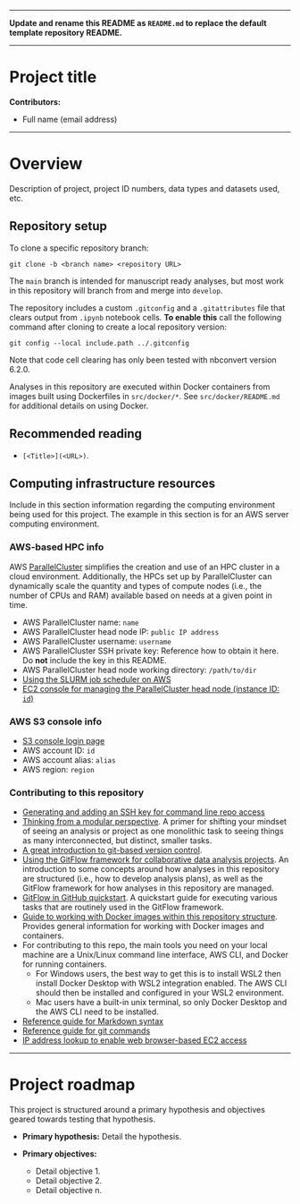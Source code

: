 ----

**Update and rename this README as `README.md` to replace the default template repository README.**

----

# Project title

**Contributors:**

* Full name (email address)

---

# Overview

Description of project, project ID numbers, data types and datasets used, etc.

## Repository setup

To clone a specific repository branch:

```
git clone -b <branch name> <repository URL>
```

The `main` branch is intended for manuscript ready analyses, but most work in this repository will branch from and merge into `develop`.

The repository includes a custom `.gitconfig` and a `.gitattributes` file that clears output from `.ipynb` notebook cells. **To enable this** call the following command after cloning to create a local repository version:

```
git config --local include.path ../.gitconfig
```

Note that code cell clearing has only been tested with nbconvert version 6.2.0.

Analyses in this repository are executed within Docker containers from images built using Dockerfiles in `src/docker/*`. See `src/docker/README.md` for additional details on using Docker.

## Recommended reading

* `[<Title>](<URL>)`.

## Computing infrastructure resources

Include in this section information regarding the computing environment being used for this project. The example in this section is for an AWS server computing environment.

### AWS-based HPC info

AWS [ParallelCluster](https://aws.amazon.com/hpc/parallelcluster/) simplifies the creation and use of an HPC cluster in a cloud environment. Additionally, the HPCs set up by ParallelCluster can dynamically scale the quantity and types of compute nodes (i.e., the number of CPUs and RAM) available based on needs at a given point in time.

* AWS ParallelCluster name: `name`
* AWS ParallelCluster head node IP: `public IP address`
* AWS ParallelCluster username: `username`
* AWS ParallelCluster SSH private key: Reference how to obtain it here. Do **not** include the key in this README.
* AWS ParallelCluster head node working directory: `/path/to/dir`
* [Using the SLURM job scheduler on AWS](https://docs.aws.amazon.com/parallelcluster/latest/ug/multiple-queue-mode-slurm-user-guide-v3.html)
* [EC2 console for managing the ParallelCluster head node (instance ID: `id`)]()

### AWS S3 console info

* [S3 console login page]([https://signin.aws.amazon.com/signin](https://us-east-2.signin.aws.amazon.com/oauth?client_id=arn%3Aaws%3Asignin%3A%3A%3Aconsole%2Fcanvas&code_challenge=Va-pAvRECpqks3Ybp27SbfHSDOrmrWTYkQXb114cSYU&code_challenge_method=SHA-256&response_type=code&redirect_uri=https%3A%2F%2Fconsole.aws.amazon.com%2Fconsole%2Fhome%3FhashArgs%3D%2523%26isauthcode%3Dtrue%26nc2%3Dh_ct%26src%3Dheader-signin%26state%3DhashArgsFromTB_us-east-2_d756a2f29ab06f63))
* AWS account ID: `id`
* AWS account alias: `alias`
* AWS region: `region`

### Contributing to this repository

* [Generating and adding an SSH key for command line repo access](https://docs.github.com/en/authentication/connecting-to-github-with-ssh/generating-a-new-ssh-key-and-adding-it-to-the-ssh-agent)
* [Thinking from a modular perspective](https://github.com/bquach_rtiintl/omics_analysis_project_template/wiki/Modular-analysis-design). A primer for shifting your mindset of seeing an analysis or project as one monolithic task to seeing things as many interconnected, but distinct, smaller tasks.
* [A great introduction to git-based version control](https://medium.com/@jake.page91/the-guide-to-git-i-never-had-a89048d4703a).
* [Using the GitFlow framework for collaborative data analysis projects](https://ericmjl.github.io/essays-on-data-science/workflow/gitflow/). An introduction to some concepts around how analyses in this repository are structured (i.e., how to develop analysis plans), as well as the GitFlow framework for how analyses in this repository are managed.
* [GitFlow in GitHub quickstart](https://docs.github.com/en/get-started/quickstart/github-flow). A quickstart guide for executing various tasks that are routinely used in the GitFlow framework.
* [Guide to working with Docker images within this repository structure](https://github.com/bryancquach/data_analysis_project_template/wiki/Using-and-creating-Docker-images). Provides general information for working with Docker images and containers.
* For contributing to this repo, the main tools you need on your local machine are a Unix/Linux command line interface, AWS CLI, and Docker for running containers.
  * For Windows users, the best way to get this is to install WSL2 then install Docker Desktop with WSL2 integration enabled. The AWS CLI should then be installed and configured in your WSL2 environment.
  * Mac users have a built-in unix terminal, so only Docker Desktop and the AWS CLI need to be installed.
* [Reference guide for Markdown syntax](https://www.markdownguide.org/basic-syntax)
* [Reference guide for git commands](https://git-scm.com/doc)
* [IP address lookup to enable web browser-based EC2 access](https://www.iplocation.net/)

---

# Project roadmap

This project is structured around a primary hypothesis and objectives geared towards testing that hypothesis.

* **Primary hypothesis:** Detail the hypothesis.

* **Primary objectives:** 

  * Detail objective 1.
  * Detail objective 2.
  * Detail objective n.
